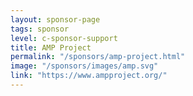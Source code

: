 ```yaml
---
layout: sponsor-page
tags: sponsor
level: c-sponsor-support
title: AMP Project
permalink: "/sponsors/amp-project.html"
image: "/sponsors/images/amp.svg"
link: "https://www.ampproject.org/"
---
```



